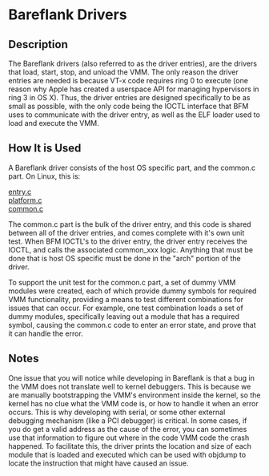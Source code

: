 # Bareflank Drivers

## Description

The Bareflank drivers (also referred to as the driver entries), are the drivers that load, start, stop, and unload the VMM. The only reason the driver entries are needed is because VT-x code requires ring 0 to execute (one reason why Apple has created a userspace API for managing hypervisors in ring 3 in OS X). Thus, the driver entries are designed specifically to be as small as possible, with the only code being the IOCTL interface that BFM uses to communicate with the driver entry, as well as the ELF loader used to load and execute the VMM.

## How It is Used

A Bareflank driver consists of the host OS specific part, and the common.c part. On Linux, this is:

[entry.c](https://github.com/Bareflank/hypervisor/blob/master/bfdrivers/src/arch/linux/entry.c)
<br>
[platform.c](https://github.com/Bareflank/hypervisor/blob/master/bfdrivers/src/arch/linux/platform.c)
<br>
[common.c](https://github.com/Bareflank/hypervisor/blob/master/bfdrivers/src/common.c)

The common.c part is the bulk of the driver entry, and this code is shared between all of the driver entries, and comes complete with it's own unit test. When BFM IOCTL's to the driver entry, the driver entry receives the IOCTL, and calls the associated common_xxx logic. Anything that must be done that is host OS specific must be done in the "arch" portion of the driver.

To support the unit test for the common.c part, a set of dummy VMM modules were created, each of which provide dummy symbols for required VMM functionality, providing a means to test different combinations for issues that can occur. For example, one test combination loads a set of dummy modules, specifically leaving out a module that has a required symbol, causing the common.c code to enter an error state, and prove that it can handle the error.

## Notes

One issue that you will notice while developing in Bareflank is that a bug in the VMM does not translate well to kernel debuggers. This is because we are manually bootstrapping the VMM's environment inside the kernel, so the kernel has no clue what the VMM code is, or how to handle it when an error occurs. This is why developing with serial, or some other external debugging mechanism (like a PCI debugger) is critical. In some cases, if you do get a valid address as the cause of the error, you can sometimes use that information to figure out where in the code VMM code the crash happened. To facilitate this, the driver prints the location and size of each module that is loaded and executed which can be used with objdump to locate the instruction that might have caused an issue. 
